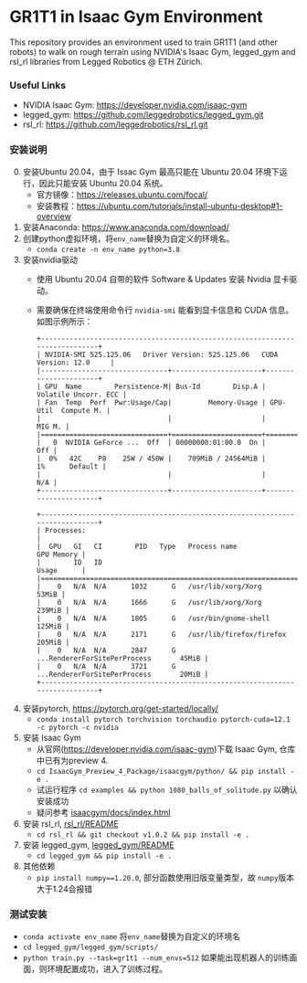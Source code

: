 # GR1T1 in Isaac Gym Environment #
This repository provides an environment used to train GR1T1 (and other robots) to walk on rough terrain using NVIDIA's Isaac Gym, legged_gym and rsl_rl libraries from Legged Robotics @ ETH Zürich.

### Useful Links ###

* NVIDIA Isaac Gym: https://developer.nvidia.com/isaac-gym
* legged_gym: https://github.com/leggedrobotics/legged_gym.git
* rsl_rl: https://github.com/leggedrobotics/rsl_rl.git

### 安装说明 ###

0. 安装Ubuntu 20.04，由于 Issac Gym 最高只能在 Ubuntu 20.04 环境下运行，因此只能安装 Ubuntu 20.04 系统。
    * 官方镜像：https://releases.ubuntu.com/focal/
    * 安装教程：https://ubuntu.com/tutorials/install-ubuntu-desktop#1-overview
1. 安装Anaconda: https://www.anaconda.com/download/
2. 创建python虚拟环境，将`env_name`替换为自定义的环境名。
    - `conda create -n env_name python=3.8`
3. 安装nvidia驱动
    - 使用 Ubuntu 20.04 自带的软件 Software & Updates 安装 Nvidia 显卡驱动。

    - 需要确保在终端使用命令行 `nvidia-smi` 能看到显卡信息和 CUDA 信息。如图示例所示：

        ```
        +-----------------------------------------------------------------------------+
        | NVIDIA-SMI 525.125.06   Driver Version: 525.125.06   CUDA Version: 12.0     |
        |-------------------------------+----------------------+----------------------+
        | GPU  Name        Persistence-M| Bus-Id        Disp.A | Volatile Uncorr. ECC |
        | Fan  Temp  Perf  Pwr:Usage/Cap|         Memory-Usage | GPU-Util  Compute M. |
        |                               |                      |               MIG M. |
        |===============================+======================+======================|
        |   0  NVIDIA GeForce ...  Off  | 00000000:01:00.0  On |                  Off |
        |  0%   42C    P8    25W / 450W |    709MiB / 24564MiB |      1%      Default |
        |                               |                      |                  N/A |
        +-------------------------------+----------------------+----------------------+
                                                                                    
        +-----------------------------------------------------------------------------+
        | Processes:                                                                  |
        |  GPU   GI   CI        PID   Type   Process name                  GPU Memory |
        |        ID   ID                                                   Usage      |
        |=============================================================================|
        |    0   N/A  N/A      1032      G   /usr/lib/xorg/Xorg                 53MiB |
        |    0   N/A  N/A      1666      G   /usr/lib/xorg/Xorg                239MiB |
        |    0   N/A  N/A      1805      G   /usr/bin/gnome-shell              125MiB |
        |    0   N/A  N/A      2171      G   /usr/lib/firefox/firefox          205MiB |
        |    0   N/A  N/A      2847      G   ...RendererForSitePerProcess       45MiB |
        |    0   N/A  N/A      3721      G   ...RendererForSitePerProcess       20MiB |
        +-----------------------------------------------------------------------------+
        ```
4. 安装pytorch, https://pytorch.org/get-started/locally/
    - `conda install pytorch torchvision torchaudio pytorch-cuda=12.1 -c pytorch -c nvidia`
5. 安装 Isaac Gym
    - 从官网(https://developer.nvidia.com/isaac-gym)下载 Isaac Gym, 仓库中已有为preview 4.
    - `cd IsaacGym_Preview_4_Package/isaacgym/python/ && pip install -e .`
    - 试运行程序 `cd examples && python 1080_balls_of_solitude.py` 以确认安装成功
    - 疑问参考 [isaacgym/docs/index.html](IsaacGym_Preview_4_Package/isaacgym/docs/index.html)
6. 安装 rsl_rl, [rsl_rl/README](rsl_rl/README.md)
    - `cd rsl_rl && git checkout v1.0.2 && pip install -e .`
7. 安装 legged_gym, [legged_gym/README](legged_gym/README.md)
    - `cd legged_gym && pip install -e .`
8. 其他依赖
    - `pip install numpy==1.20.0`, 部分函数使用旧版变量类型，故 `numpy`版本大于1.24会报错

### 测试安装 ###

- `conda activate env_name` 将`env_name`替换为自定义的环境名
- `cd legged_gym/legged_gym/scripts/`
- `python train.py --task=gr1t1 --num_envs=512`
如果能出现机器人的训练画面，则环境配置成功，进入了训练过程。

